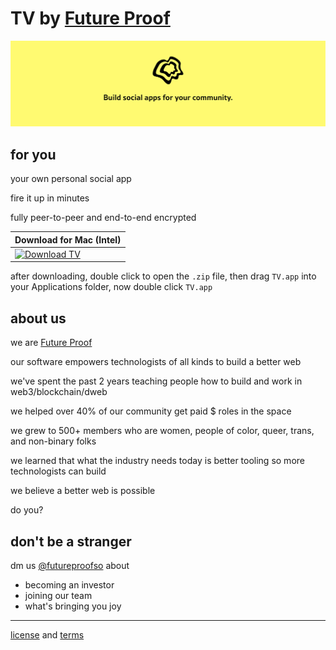 # TV by [Future Proof](https://futureproof.so)

![build social apps for your community](./assets/banner.png)

## for you

your own personal social app

fire it up in minutes

fully peer-to-peer and end-to-end encrypted

| Download for Mac (Intel) |
| ----------- |
| [![Download TV](https://img.shields.io/badge/download-TV.zip-blue?style=for-the-badge)](https://github.com/futureproofso/tv/releases/download/v0.0.5/TV-darwin-x64-0.0.5.zip)|

after downloading, double click to open the `.zip` file, then drag `TV.app` into your Applications folder, now double click `TV.app`

## about us

we are [Future Proof](https://futureproof.so)

our software empowers technologists of all kinds to build a better web

we've spent the past 2 years teaching people how to build and work in web3/blockchain/dweb

we helped over 40% of our community get paid $ roles in the space

we grew to 500+ members who are women, people of color, queer, trans, and non-binary folks

we learned that what the industry needs today is better tooling so more technologists can build

we believe a better web is possible

do you?

## don't be a stranger

dm us [@futureproofso](https://twitter.com/futureproofso) about
- becoming an investor 
- joining our team
- what's bringing you joy

----

[license](./LICENSE) and [terms](./TERMS)

